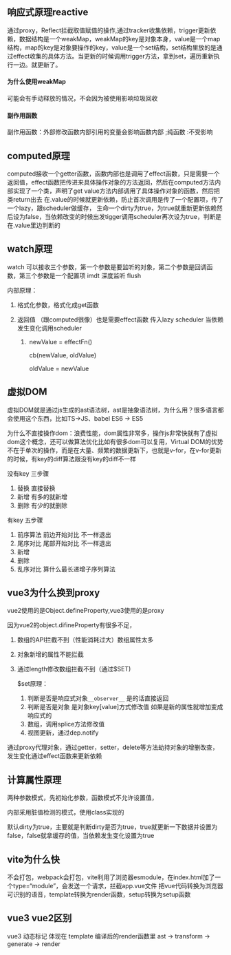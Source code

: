 ## 响应式原理reactive

通过proxy，Reflect拦截取值赋值的操作,通过tracker收集依赖，trigger更新依赖，数据结构是一个weakMap，weakMap的key是对象本身，value是一个map结构，map的key是对象要操作的key，value是一个set结构，set结构里放的是通过effect收集的具体方法。当更新的时候调用trigger方法，拿到set，遍历重新执行一边。就更新了。

#### 为什么使用weakMap

可能会有手动释放的情况，不会因为被使用影响垃圾回收

#### 副作用函数

副作用函数：外部修改函数内部引用的变量会影响函数内部 ;纯函数 :不受影响

## computed原理

computed接收一个getter函数，函数内部也是调用了effect函数，只是需要一个返回值，effect函数把传进来具体操作对象的方法返回，然后在computed方法内部实现了一个类，声明了get value方法内部调用了具体操作对象的函数，然后把类return出去 在.value的时候就更新依赖，防止首次调用是传了一个配置项，传了一个lazy，跟scheduler做缓存， 生命一个dirty为true，为true就重新更新依赖然后设为false，当依赖改变的时候出发tigger调用scheduler再次设为true，判断是在.value里边判断的

## watch原理

watch 可以接收三个参数，第一个参数是要监听的对象，第二个参数是回调函数，第三个参数是一个配置项  imdt 深度监听 flush 

内部原理：

1. 格式化参数，格式化成get函数

2. 返回值 （跟computed很像）也是需要effect函数 传入lazy scheduler 当依赖发生变化调用scheduler  

   1. ​         newValue = effectFn()  

      ​        cb(newValue, oldValue)

      ​        oldValue = newValue

## 虚拟DOM

虚拟DOM就是通过js生成的ast语法树，ast是抽象语法树，为什么用？很多语言都会使用这个东西，比如TS->JS、babel ES6 -> ES5

为什么不直接操作dom：浪费性能，dom属性非常多，操作js非常快就有了虚拟dom这个概念，还可以做算法优化比如有很多dom可以复用，Virtual DOM的优势不在于单次的操作，而是在大量、频繁的数据更新下，也就是v-for，在v-for更新的时候，有key的diff算法跟没有key的diff不一样

没有key 三步骤

1. 替换 直接替换
2. 新增 有多的就新增
3. 删除 有少的就删除

有key 五步骤

1. 前序算法 前边开始对比 不一样退出
2. 尾序对比 尾部开始对比 不一样退出
3. 新增
4. 删除
5. 乱序对比 算什么最长递增子序列算法

## vue3为什么换到proxy

vue2使用的是Object.defineProperty,vue3使用的是proxy

因为vue2的object.difineProperty有很多不足，

1. 数组的API拦截不到（性能消耗过大）数组属性太多

2. 对象新增的属性不能拦截

3. 通过length修改数组拦截不到（通过$SET)

   $set原理：

   1. 判断是否是响应式对象`__observer__` 是的话直接返回
   2. 判断是否是对象 是对象key[value]方式修改值 如果是新的属性就增加变成响应式的
   3. 数组，调用splice方法修改值
   4. 视图更新，通过dep.notify



通过proxy代理对象，通过getter，setter，delete等方法劫持对象的增删改查，发生变化通过effect函数来更新依赖



## 计算属性原理

两种参数模式，先初始化参数，函数模式不允许设置值，

内部采用脏值检测的模式，使用class实现的

默认dirty为true，主要就是判断dirty是否为true，true就更新一下数据并设置为false，false就拿缓存的值，当依赖发生变化设置为true



## vite为什么快

不会打包，webpack会打包，vite利用了浏览器esmodule，在index.html加了一个type=“module”，会发送一个请求，拦截app.vue文件 把vue代码转换为浏览器可识别的语音，template转换为render函数，setup转换为setup函数

## vue3 vue2区别

vue3 动态标记 体现在 template 编译后的render函数里 ast -> transform -> generate -> render





